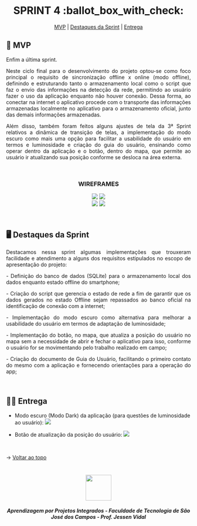 <br id="topo">
 
<h1 align="center"> SPRINT 4 :ballot_box_with_check: </h1>

<p align="center">
    <a href="#mvp">MVP</a> | 
    <a href="#destaques">Destaques da Sprint</a> | 
    <a href="#entrega">Entrega</a> 
</p>

<span id="mvp">
 
## :rocket: MVP 
<p align="justify">Enfim a última sprint.</p>

<p align="justify">Neste ciclo final para o desenvolvimento do projeto optou-se como foco principal o requisito de sincronização offline x online (modo offline), definindo e estruturando tanto o armazenamento local como o script que faz o envio das informações na detecção da rede, permitindo ao usuário fazer o uso da aplicação enquanto não houver conexão. Dessa forma, ao conectar na internet o aplicativo procede com o transporte das informações armazenadas localmente no aplicativo para o armazenamento oficial, junto das demais informações armazenadas.</p>

<p align="justify">Além disso, também foram feitos alguns ajustes de tela da 3ª Sprint relativos a dinâmica de transição de telas, a implementação do modo escuro como mais uma opção para facilitar a usabilidade do usuário em termos e luminosidade e criação do guia do usuário, ensinando como operar dentro da aplicação e o botão, dentro do mapa, que permite ao usuário ir atualizando sua posição conforme se desloca na área externa.</p>

<br>

<h3 align="center" id="wireframe"> WIREFRAMES </h3>
<p align="center">
<img src="https://github.com/peonia-api/API_5_Semestre/blob/main/images/Wireframe%20%20-%20Modo%20Escuro%20Cadastro.png"/>
<img src="https://github.com/peonia-api/API_5_Semestre/blob/main/images/Wireframe%20%20-%20Modo%20Escuro%20Listagem.png"/>
<br>
<img src="https://github.com/peonia-api/API_5_Semestre/blob/main/images/Wireframe%20%20-%20Modo%20Escuro%20Meu%20Perfil.png"/>
<img src="https://github.com/peonia-api/API_5_Semestre/blob/main/images/Wireframe%20-%20Modo%20Esculo%20Lista%20de%20Usuários.png"/>
</p>

</br>

 <span id="destaques">

## 🖥️ Destaques da Sprint
<p align="justify">Destacamos nessa sprint algumas implementações que trouxeram facilidade e atendimento a alguns dos requisitos estipulados no escopo de apresentação do projeto:</p>

<p align="justify"> - Definição do banco de dados (SQLite) para o armazenamento local dos dados enquanto estado offline do smartphone;</p>

<p align="justify"> - Criação do script que gerencia o estado de rede a fim de garantir que os dados gerados no estado Offline sejam repassados ao banco oficial na identificação de conexão com a internet;</p>

<p align="justify"> - Implementação do modo escuro como alternativa para melhorar a usabilidade do usuário em termos de adaptação de luminosidade;</p>

<p align="justify"> - Implementação do botão, no mapa, que atualiza a posição do usuário no mapa sem a necessidade de abrir e fechar o aplicativo para isso, conforme o usuário for se movimentando pelo trabalho realizado em campo;</p>

<p align="justify"> - Criação do documento de Guia do Usuário, facilitando o primeiro contato do mesmo com a aplicação e fornecendo orientações para a operação do app;</p>

<br>
  
 <span id="entrega">
 
## 👩‍💻 Entrega
<p align="center">

- Modo escuro (Modo Dark) da aplicação (para questões de luminosidade ao usuário):
![](https://github.com/peonia-api/API_5_Semestre/blob/main/videos/Demonstração-modo-escuro.gif)

- Botão de atualização da posição do usuário:
![](https://github.com/peonia-api/API_5_Semestre/blob/main/videos/Atualização-da-posição.gif)

</p>
<br>

→ [Voltar ao topo](#topo)

<h1 align="center"> <img src = "https://user-images.githubusercontent.com/71477357/161321048-dc637b2e-0314-4e07-b2f9-8cda9f653356.png" height="70"  align="auto">
<h5 align="center"> Aprendizagem por Projetos Integrados - Faculdade de Tecnologia de São José dos Campos - Prof. Jessen Vidal </h5>
